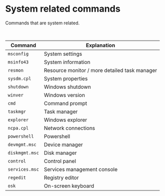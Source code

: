 # System related commands

Commands that are system related.

<br>

| Command               | Explanation           |
|-----------------------|-----------------------|
| ``msconfig`` | System settings |
| ``msinfo43`` | System information |
| ``resmon`` | Resource monitor / more detailed task manager |
| ``sysdm.cpl`` | System properties |
| ``shutdown`` | Windows shutdown |
| ``winver`` | Windows version |
| ``cmd`` | Command prompt |
| ``taskmgr`` | Task manager |
| ``explorer`` | Windows explorer |
| ``ncpa.cpl`` | Network connections |
| ``powershell`` | Powershell |
| ``devmgmt.msc`` | Device manager |
| ``diskmgmt.msc`` | Disk manager |
| ``control`` | Control panel |
| ``services.msc`` | Services management console |
| ``regedit`` | Registry editor |
| ``osk`` | On-screen keyboard |
